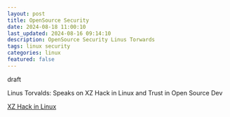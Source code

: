 ```yaml
---
layout: post
title: OpenSource Security 
date: 2024-08-18 11:00:10
last_updated: 2024-08-16 09:14:10
description: OpenSource Security Linus Torwards
tags: linux security
categories: linux
featured: false
---
```


draft

Linus Torvalds: Speaks on XZ Hack in Linux and Trust in Open Source Dev

[XZ Hack in Linux]:https://www.youtube.com/watch?v=ErN5GVHVJ3M "https://www.youtube.com/watch?v=ErN5GVHVJ3M"
[XZ Hack in Linux]





